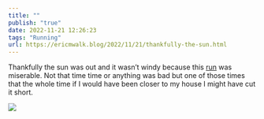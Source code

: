```yaml
---
title: ""
publish: "true"
date: 2022-11-21 12:26:23
tags: "Running"
url: https://ericmwalk.blog/2022/11/21/thankfully-the-sun.html
---
```


Thankfully the sun was out and it wasn’t windy because this [run](http://www.strava.com/activities/8149438355) was miserable. Not that time time or anything was bad but one of those times that the whole time if I would have been closer to my house I might have cut it short.


![](https://ericmwalk.blog/uploads/2022/805177f383.jpg)